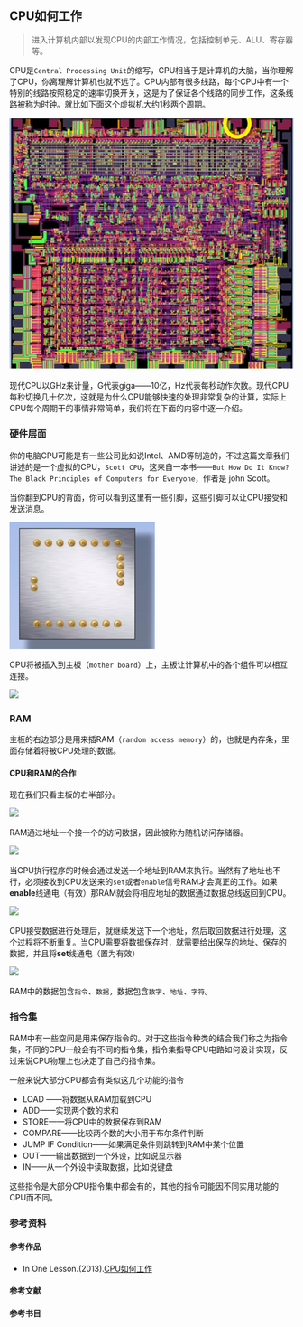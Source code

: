 ## CPU如何工作

> 进入计算机内部以发现CPU的内部工作情况，包括控制单元、ALU、寄存器等。

CPU是`Central Processing Unit`的缩写，CPU相当于是计算机的大脑，当你理解了CPU，你离理解计算机也就不远了。CPU内部有很多线路，每个CPU中有一个特别的线路按照稳定的速率切换开关，这是为了保证各个线路的同步工作，这条线路被称为时钟。就比如下面这个虚拟机大约1秒两个周期。

![](../pics/cpu-work1.png)

现代CPU以GHz来计量，G代表giga——10亿，Hz代表每秒动作次数。现代CPU每秒切换几十亿次，这就是为什么CPU能够快速的处理非常复杂的计算，实际上CPU每个周期干的事情非常简单，我们将在下面的内容中逐一介绍。

### 硬件层面

你的电脑CPU可能是有一些公司比如说Intel、AMD等制造的，不过这篇文章我们讲述的是一个虚拟的CPU，`Scott CPU`，这来自一本书——`But How Do It Know?The Black Principles of Computers for Everyone`，作者是 john Scott。

当你翻到CPU的背面，你可以看到这里有一些引脚，这些引脚可以让CPU接受和发送消息。

![](../pics/cpu-work3.png)



CPU将被插入到主板（`mother board`）上，主板让计算机中的各个组件可以相互连接。



![](E:\workspace\github\OS-Notes\pics\cpu-work2.png)



### RAM



主板的右边部分是用来插RAM（`random access memory`）的，也就是内存条，里面存储着将被CPU处理的数据。



#### CPU和RAM的合作

现在我们只看主板的右半部分。



![](E:\workspace\github\OS-Notes\pics\cpu-work4.png)



RAM通过地址一个接一个的访问数据，因此被称为随机访问存储器。

![](E:\workspace\github\OS-Notes\pics\cpu-work5.png)



当CPU执行程序的时候会通过发送一个地址到RAM来执行。当然有了地址也不行，必须接收到CPU发送来的`set`或者`enable`信号RAM才会真正的工作。如果**enable**线通电（有效）那RAM就会将相应地址的数据通过数据总线返回到CPU。



![](E:\workspace\github\OS-Notes\pics\cpu-work6.png)



CPU接受数据进行处理后，就继续发送下一个地址，然后取回数据进行处理，这个过程将不断重复。当CPU需要将数据保存时，就需要给出保存的地址、保存的数据，并且将**set**线通电（置为有效）

![](E:\workspace\github\OS-Notes\pics\cpu-work7.png)



RAM中的数据包含`指令`、`数据`，数据包含`数字`、`地址`、`字符`。



### 指令集

RAM中有一些空间是用来保存指令的。对于这些指令种类的结合我们称之为指令集，不同的CPU一般会有不同的指令集，指令集指导CPU电路如何设计实现，反过来说CPU物理上也决定了自己的指令集。



一般来说大部分CPU都会有类似这几个功能的指令



- LOAD ——将数据从RAM加载到CPU
- ADD——实现两个数的求和
- STORE——将CPU中的数据保存到RAM
- COMPARE——比较两个数的大小用于布尔条件判断
- JUMP IF Condition——如果满足条件则跳转到RAM中某个位置
- OUT——输出数据到一个外设，比如说显示器
- IN——从一个外设中读取数据，比如说键盘



这些指令是大部分CPU指令集中都会有的，其他的指令可能因不同实用功能的CPU而不同。





### 参考资料

#### 参考作品

- In One Lesson.(2013).[CPU如何工作](https://www.youtube.com/watch?v=cNN_tTXABUA&t=30s&list=LL2JoHmVrJ6bx5dH_yFKKGQg&index=4)

#### 参考文献

#### 参考书目
